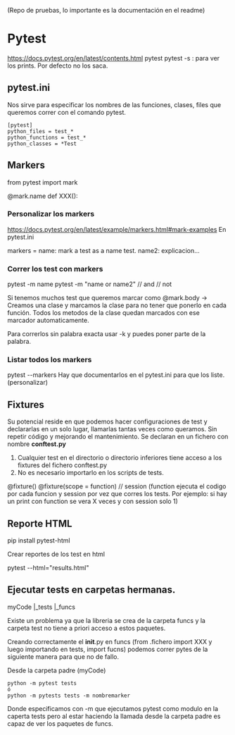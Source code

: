 (Repo de pruebas, lo importante es la documentación en el readme)

# Pytest
https://docs.pytest.org/en/latest/contents.html
pytest
pytest -s : para ver los prints. Por defecto no los saca.

## pytest.ini
Nos sirve para especificar los nombres de las funciones, clases, files que queremos correr con el comando pytest.

```
[pytest]
python_files = test_*
python_functions = test_*
python_classes = *Test
```

## Markers
from pytest import mark

@mark.name
def XXX():

### Personalizar los markers
https://docs.pytest.org/en/latest/example/markers.html#mark-examples
En pytest.ini

markers =
    name: mark a test as a name test.
    name2: explicacion...

### Correr los test con markers
pytest -m name
pytest -m "name or name2"  // and // not

Si tenemos muchos test que queremos marcar como @mark.body -> Creamos una clase y marcamos la clase para no tener que ponerlo en cada función.
Todos los metodos de la clase quedan marcados con ese marcador automaticamente.

Para correrlos sin palabra exacta usar -k y puedes poner parte de la palabra.

### Listar todos los markers
pytest --markers
Hay que documentarlos en el pytest.ini para que los liste. (personalizar)

## Fixtures
Su potencial reside en que podemos hacer configuraciones de test y declararlas en un solo lugar, llamarlas tantas veces como queramos. Sin repetir código y mejorando el mantenimiento.
Se declaran en un fichero con nombre **conftest.py**

1. Cualquier test en el directorio o directorio inferiores tiene acceso a los fixtures del fichero conftest.py
2. No es necesario importarlo en los scripts de tests.

@fixture()
@fixture(scope = function) // session  (function ejecuta el codigo por cada funcion y session por vez que corres los tests. Por ejemplo: si hay un print con function se vera X veces y con session solo 1)

## Reporte HTML
pip install pytest-html

Crear reportes de los test en html

pytest --html="results.html"




## Ejecutar tests en carpetas hermanas.

myCode
|_tests
|_funcs

Existe un problema ya que la libreria se crea de la carpeta funcs y la carpeta test no tiene a priori acceso a estos paquetes.

Creando correctamente el __init__.py en funcs (from .fichero import XXX y luego importando en tests, import fucns) podemos correr pytes de la siguiente manera para que no de fallo.

Desde la carpeta padre (myCode)

```
python -m pytest tests
ó
python -m pytests tests -m nombremarker
```

Donde especificamos con -m que ejecutamos pytest como modulo en la caperta tests pero al estar haciendo la llamada desde la carpeta padre es capaz de ver los paquetes de funcs.